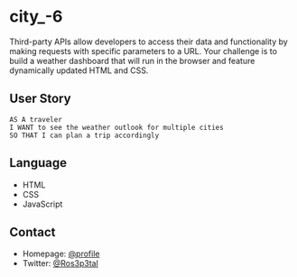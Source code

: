 # city_-6

Third-party APIs allow developers to access their data and functionality by making requests with specific parameters to a URL. Your challenge is to build a weather dashboard that will run in the browser and feature dynamically updated HTML and CSS.

## User Story

```
AS A traveler
I WANT to see the weather outlook for multiple cities
SO THAT I can plan a trip accordingly
```

## Language
* HTML
* CSS
* JavaScript

## Contact
* Homepage: [@profile](https://github.com/Kathleen-Y)
* Twitter: [@Ros3p3tal](https://twitter.com/Ros3p3tal)

